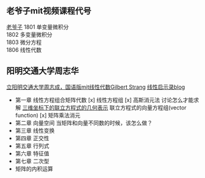 ## 老爷子mit视频课程代号
[老爷子](https://www.youtube.com/watch?v=9RJml41PFnc)
1801 单变量微积分  
1802 多变量微积分  
1803 微分方程  
1806 线性代数

## 阳明交通大学周志华
[立阳明交通大学周志成，国语版mit线性代数Gilbert Strang](https://www.bilibili.com/video/BV1c14y177A6/?spm_id_from=333.788&vd_source=b92112731015c20054034d26c9ad8a67)
[线性启示录blog](https://ccjou.wordpress.com/2013/02/20/%E9%AB%98%E6%96%AF%E6%B6%88%E5%8E%BB%E6%B3%95/)

- 第一章 线性方程组合矩阵代数 
   [x] 线性方程组
   [x] 高斯消元法
       讨论怎么才能求解
       [三维坐标下的联立方程式的几何表示](https://www.bilibili.com/video/BV1c14y177A6?t=281.2)
	 联立方程式的向量方程组(vector function)
   [x] 矩阵乘法消元 
- 第二章 向量空间
   当矩阵和向量不同数的时候，该怎么做？
- 第三章 线性变换
- 第四章 正交性
- 第五章 行列式
- 第六章 特征值
- 第七章 二次型
- 矩阵的内积运算
